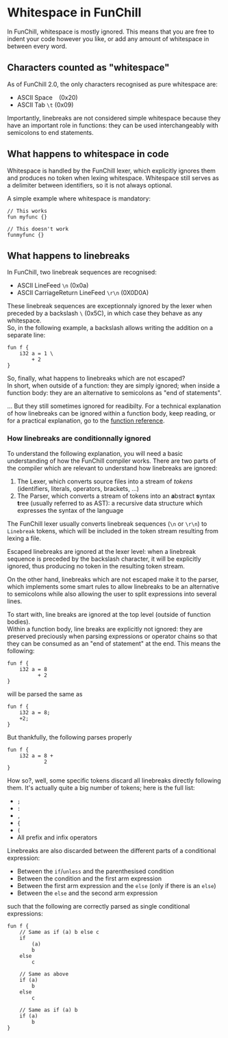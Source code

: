 # Whitespace in FunChill

In FunChill, whitespace is mostly ignored. This means that you are free to indent your code however you like, or add any amount of whitespace in between every word.

## Characters counted as "whitespace"

As of FunChill 2.0, the only characters recognised as pure whitespace are:

- ASCII Space ` ` (0x20)
- ASCII Tab   `\t` (0x09)

Importantly, linebreaks are not considered simple whitespace because they have an important role in functions: they can be used interchangeably with semicolons to end statements.

## What happens to whitespace in code

Whitespace is handled by the FunChill lexer, which explicitly ignores them and produces no token when lexing whitespace. Whitespace still serves as a delimiter between identifiers, so it is not always optional.

A simple example where whitespace is mandatory:
```
// This works
fun myfunc {}

// This doesn't work
funmyfunc {}
```

## What happens to linebreaks

In FunChill, two linebreak sequences are recognised:

- ASCII LineFeed `\n` (0x0a)
- ASCII CarriageReturn LineFeed `\r\n` (0X0D0A)

These linebreak sequences are exceptionnaly ignored by the lexer when preceded by a backslash `\` (0x5C), in which case they behave as any whitespace.  
So, in the following example, a backslash allows writing the addition on a separate line:
```
fun f {
    i32 a = 1 \
        + 2
}
```

So, finally, what happens to linebreaks which are not escaped?  
In short, when outside of a function: they are simply ignored; when inside a function body: they are an alternative to semicolons as "end of statements".

... But they still sometimes ignored for readibilty. For a technical explanation of how linebreaks can be ignored within a function body, keep reading, or for a practical explanation, go to the [function reference](./functions#end-of-statement).

### How linebreaks are conditionnally ignored

To understand the following explanation, you will need a basic understanding of how the FunChill compiler works. There are two parts of the compiler which are relevant to understand how linebreaks are ignored:

1. The Lexer, which converts source files into a stream of *tokens* (identifiers, literals, operators, brackets, ...)
2. The Parser, which converts a stream of tokens into an **a**bstract **s**yntax **t**ree (usually referred to as AST): a recursive data structure which expresses the syntax of the language

The FunChill lexer usually converts linebreak sequences (`\n` or `\r\n`) to `Linebreak` tokens, which will be included in the token stream resulting from lexing a file.

Escaped linebreaks are ignored at the lexer level: when a linebreak sequence is preceded by the backslash character, it will be explicitly ignored, thus producing no token in the resulting token stream.

On the other hand, linebreaks which are not escaped make it to the parser, which implements some smart rules to allow linebreaks to be an alternative to semicolons while also allowing the user to split expressions into several lines.

To start with, line breaks are ignored at the top level (outside of function bodies).  
Within a function body, line breaks are explicitly not ignored: they are preserved preciously when parsing expressions or operator chains so that they can be consumed as an "end of statement" at the end. This means the following:

```
fun f {
    i32 a = 8
          + 2
}
```

will be parsed the same as
```
fun f {
    i32 a = 8;
    +2;
}
```

But thankfully, the following parses properly
```
fun f {
    i32 a = 8 +
            2
}
```

How so?, well, some specific tokens discard all linebreaks directly following them. It's actually quite a big number of tokens; here is the full list:

- `;`
- `:`
- `,`
- `{`
- `(`
- All prefix and infix operators

Linebreaks are also discarded between the different parts of a conditional expression:

- Between the `if`/`unless` and the parenthesised condition
- Between the condition and the first arm expression
- Between the first arm expression and the `else` (only if there is an `else`)
- Between the `else` and the second arm expression

such that the following are correctly parsed as single conditional expressions:
```
fun f {
    // Same as if (a) b else c
    if
        (a)
        b
    else
        c

    // Same as above
    if (a)
        b
    else
        c

    // Same as if (a) b
    if (a)
        b
}
```

